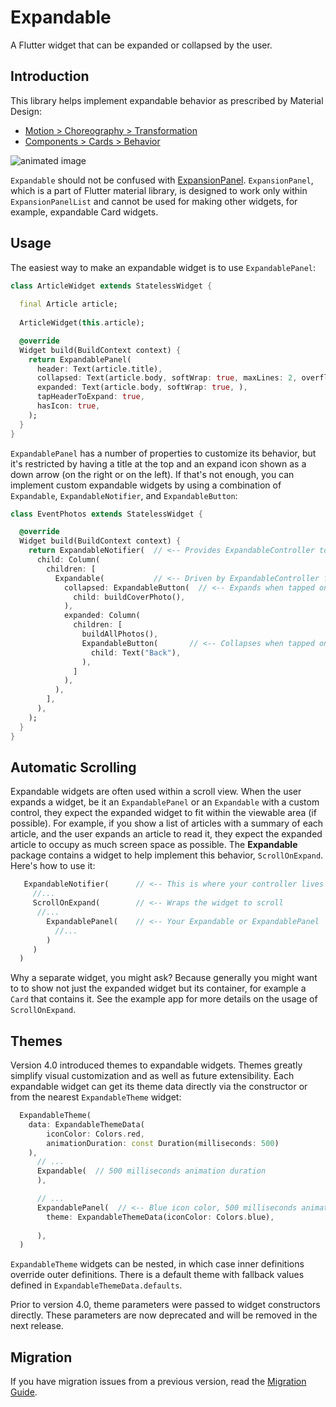 # Expandable

A Flutter widget that can be expanded or collapsed by the user.

## Introduction

This library helps implement expandable behavior as prescribed by Material Design:

* [Motion > Choreography > Transformation](https://material.io/design/motion/choreography.html#transformation)
* [Components > Cards > Behavior](https://material.io/design/components/cards.html#behavior)

![animated image](https://github.com/aryzhov/flutter-expandable/blob/master/doc/expandable_demo_small.gif?raw=true)     

`Expandable` should not be confused with 
[ExpansionPanel](https://docs.flutter.io/flutter/material/ExpansionPanel-class.html). 
`ExpansionPanel`, which is a part of
Flutter material library, is designed to work only within `ExpansionPanelList` and cannot be used
for making other widgets, for example, expandable Card widgets.


## Usage

The easiest way to make an expandable widget is to use `ExpandablePanel`:

```dart
class ArticleWidget extends StatelessWidget {
  
  final Article article;
  
  ArticleWidget(this.article);

  @override
  Widget build(BuildContext context) {
    return ExpandablePanel(
      header: Text(article.title),
      collapsed: Text(article.body, softWrap: true, maxLines: 2, overflow: TextOverflow.ellipsis,),
      expanded: Text(article.body, softWrap: true, ),
      tapHeaderToExpand: true,
      hasIcon: true,
    );
  }
}
```
`ExpandablePanel` has a number of properties to customize its behavior, but it's restricted by 
having a title at the top and an expand icon shown as a down arrow (on the right or on the left). 
If that's not enough, you can implement custom expandable widgets by using a combination of `Expandable`,
`ExpandableNotifier`, and `ExpandableButton`: 

```dart
class EventPhotos extends StatelessWidget {

  @override
  Widget build(BuildContext context) {
    return ExpandableNotifier(  // <-- Provides ExpandableController to its children
      child: Column(
        children: [
          Expandable(           // <-- Driven by ExpandableController from ExpandableNotifier
            collapsed: ExpandableButton(  // <-- Expands when tapped on the cover photo
              child: buildCoverPhoto(),
            ),
            expanded: Column(  
              children: [
                buildAllPhotos(),
                ExpandableButton(       // <-- Collapses when tapped on
                  child: Text("Back"),
                ),
              ]
            ),
          ),
        ],
      ),
    );
  }
}
```

## Automatic Scrolling

Expandable widgets are often used within a scroll view. When the user expands a widget, be it
an `ExpandablePanel` or an `Expandable` with a custom control, they expect the expanded
widget to fit within the viewable area (if possible). For example, if you show a list of 
articles with a summary of each article, and the user expands an article to read it, they
expect the expanded article to occupy as much screen space as possible. The **Expandable** 
package contains a widget to help implement this behavior, `ScrollOnExpand`. 
Here's how to use it:

```dart
   ExpandableNotifier(      // <-- This is where your controller lives
     //...
     ScrollOnExpand(        // <-- Wraps the widget to scroll
      //...
        ExpandablePanel(    // <-- Your Expandable or ExpandablePanel
          //...
        )
     )
  )
```

Why a separate widget, you might ask? Because generally you might want to to show not just 
the expanded widget but its container, for example a `Card` that contains it.
See the example app for more details on the usage of `ScrollOnExpand`.

## Themes

Version 4.0 introduced themes to expandable widgets. Themes greatly simplify visual customization 
and as well as future extensibility. Each expandable widget can get its theme data directly via 
the constructor or from the nearest `ExpandableTheme` widget:

```dart
  ExpandableTheme(
    data: ExpandableThemeData(
        iconColor: Colors.red, 
        animationDuration: const Duration(milliseconds: 500)
    ),
      // ...
      Expandable(  // 500 milliseconds animation duration
      ),

      // ...
      ExpandablePanel(  // <-- Blue icon color, 500 milliseconds animation duration
        theme: ExpandableThemeData(iconColor: Colors.blue),
  
      ),
  )
```
`ExpandableTheme` widgets can be nested, in which case inner definitions override outer definitions.
There is a default theme with fallback values defined in `ExpandableThemeData.defaults`.

Prior to version 4.0, theme parameters were passed to widget constructors directly. These parameters
are now deprecated and will be removed in the next release. 

## Migration

If you have migration issues from a previous version, read the [Migration Guide](doc/migration.md).